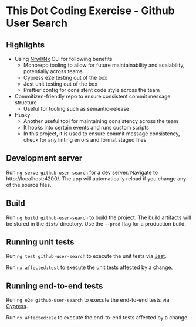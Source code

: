 # This Dot Coding Exercise - Github User Search

## Highlights

- Using [Nrwl/Nx](https://github.com/nwrl/nx) CLI for following benefits
  - Monorepo tooling to allow for future maintainability and scalability, potentially across teams.
  - Cypress e2e testing out of the box
  - Jest unit testing out of the box
  - Prettier config for consistent code style across the team
- Commitizen-friendly repo to ensure consistent commit message structure
  - Useful for tooling such as semantic-release
- Husky
  - Another useful tool for maintaining consistency across the team
  - It hooks into certain events and runs custom scripts
  - In this project, it is used to ensure commit message consistency, check for any linting errors and format staged files

## Development server

Run `ng serve github-user-search` for a dev server. Navigate to http://localhost:4200/. The app will automatically reload if you change any of the source files.

## Build

Run `ng build github-user-search` to build the project. The build artifacts will be stored in the `dist/` directory. Use the `--prod` flag for a production build.

## Running unit tests

Run `ng test github-user-search` to execute the unit tests via [Jest](https://jestjs.io).

Run `nx affected:test` to execute the unit tests affected by a change.

## Running end-to-end tests

Run `ng e2e github-user-search` to execute the end-to-end tests via [Cypress](https://www.cypress.io).

Run `nx affected:e2e` to execute the end-to-end tests affected by a change.
